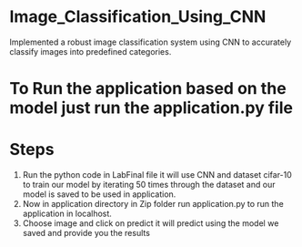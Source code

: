 # Image_Classification_Using_CNN
Implemented a robust image classification system using CNN to accurately classify images into predefined categories.


# To Run the application based on the model just run the application.py file

# Steps
1.	Run the python code in LabFinal file it will use CNN and dataset cifar-10 to train our model by iterating 50 times through the dataset and our model is saved to be used in application.
2.	Now in application directory in Zip folder run application.py to run the application in localhost.
3.	Choose image and click on predict it will predict using the model we saved and provide you the results


